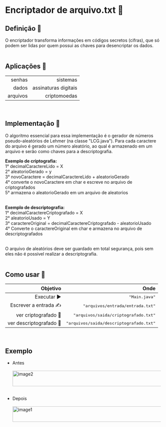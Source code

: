 <h1>Encriptador de arquivo.txt 📜</h1>

<h2>Definição 🗿</h2>
O encriptador transforma informações em códigos secretos (cifras),
que só podem ser lidas por quem possui as chaves para desencriptar os dados.<br><br>

<h2>Aplicações 📎</h2>

|  |  |
| ------: | -----------: |
| senhas | sistemas             |
|  dados | assinaturas digitais |
| arquivos | criptomoedas       |
<br>

<h2>Implementação 💭️ </h2>

O algoritmo essencial para essa implementação é o gerador de números 
pseudo-aleatórios de Lehmer (na classe "LCG.java"). Para cada caractere 
do arquivo é gerado um número aleatório, ao qual é armazenado em um arquivo e serão
como chaves para a descriptografia.<br>

**Exemplo de criptografia:**<br>
1°  decimalCaractereLido = X <br>
2°  aleatorioGerado = y <br>
3°  novoCaractere = decimalCaractereLido + aleatorioGerado<br>
4°  converte o novoCaractere em char e escreve no arquivo de criptografados<br>
5°  armazena o aleatorioGerado em um arquivo de aleatorios<br><br>

**Exemplo de descriptografia:**<br>
1°  decimalCaractereCriptografado = X<br>
2°  aleatorioUsado = Y<br>
3°  caractereOriginal = decimalCaractereCriptografado - aleatorioUsado<br>
4°  Converte o caractereOriginal em char e armazena no arquivo de descriptografados<br><br>

O arquivo de aleatórios deve ser guardado em total segurança, pois sem eles não é possível realizar
a descriptografia.<br><br>



<h2>Como usar 🤔</h2>

| **Objetivo** | **Onde** |
| ------: | -----------: |
| Executar ▶️| <kbd>"Main.java"</kbd> |
| Escrever a entrada ✍️| <kbd>"arquivos/entrada/entrada.txt"</kbd>  |
| ver criptografado 🔣    | <kbd>"arquivos/saida/criptografado.txt"</kbd>    |
| ver descriptografado 📰️ | <kbd>"arquivos/saida/descriptografado.txt"</kbd> |
<br>
<h2>Exemplo </h2>

- Antes<br><br>
<img align="center" alt="image2" height="50" width="500" src="https://cdn.discordapp.com/attachments/816279312591880235/977680059420774410/Screenshot_2.png"><br><br>

- Depois<br><br>
<img align="center" alt="image1" height="50" width="500" src="https://cdn.discordapp.com/attachments/816279312591880235/977680059143954472/Screenshot_1.png"><br><br>

